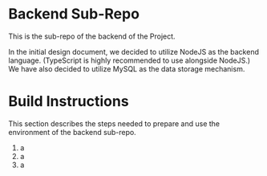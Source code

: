 # Backend Sub-Repo
This is the sub-repo of the backend of the Project.

In the initial design document, we decided to utilize NodeJS as the backend language. (TypeScript is highly recommended to use alongside NodeJS.) We have also decided to utilize MySQL as the data storage mechanism.

# Build Instructions
This section describes the steps needed to prepare and use the environment of the backend sub-repo.

1. a
2. a
3. a
